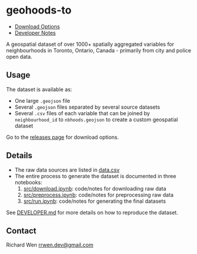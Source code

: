 # geohoods-to

* [Download Options](https://github.com/rrwen/geohoods-to/releases)
* [Developer Notes](DEVELOPER.md)

A geospatial dataset of over 1000+ spatially aggregated variables for neighbourhoods in Toronto, Ontario, Canada - primarily from city and police open data.

## Usage

The dataset is available as:

* One large `.geojson` file
* Several `.geojson` files separated by several source datasets
* Several `.csv` files of each variable that can be joined by `neighbourhood_id` to `nbhoods.geojson` to create a custom geospatial dataset

Go to the [releases page](https://github.com/rrwen/geohoods-to/releases) for download options.

## Details

* The raw data sources are listed in [data.csv](src/data.csv)
* The entire process to generate the dataset is documented in three notebooks:
    1. [src/download.ipynb](src/download.ipynb): code/notes for downloading raw data
    2. [src/preprocess.ipynb](src/preprocess.ipynb): code/notes for preprocessing raw data
    3. [src/run.ipynb](src/run.ipynb): code/notes for generating the final datasets

See [DEVELOPER.md](DEVELOPER.md) for more details on how to reproduce the dataset.

## Contact

Richard Wen <rrwen.dev@gmail.com>
